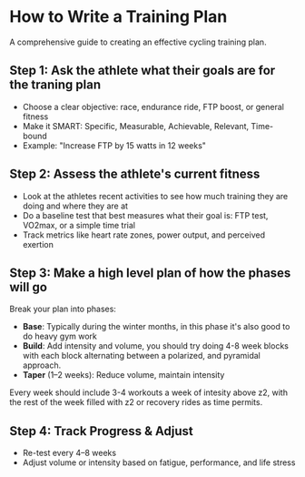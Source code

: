 # How to Write a Training Plan

A comprehensive guide to creating an effective cycling training plan.

## Step 1: Ask the athlete what their goals are for the traning plan

- Choose a clear objective: race, endurance ride, FTP boost, or general fitness
- Make it SMART: Specific, Measurable, Achievable, Relevant, Time-bound
- Example: "Increase FTP by 15 watts in 12 weeks"

## Step 2: Assess the athlete's current fitness

- Look at the athletes recent activities to see how much training they are doing and where they are at
- Do a baseline test that best measures what their goal is: FTP test, VO2max, or a simple time trial
- Track metrics like heart rate zones, power output, and perceived exertion

## Step 3: Make a high level plan of how the phases will go

Break your plan into phases:

- **Base**: Typically during the winter months, in this phase it's also good to do heavy gym work
- **Build**: Add intensity and volume, you should try doing 4-8 week blocks with each block alternating between a polarized, and pyramidal approach.
- **Taper** (1–2 weeks): Reduce volume, maintain intensity

Every week should include 3-4 workouts a week of intesity above z2, with the rest of the week filled with z2 or recovery rides as time permits.

## Step 4: Track Progress & Adjust

- Re-test every 4–8 weeks
- Adjust volume or intensity based on fatigue, performance, and life stress
